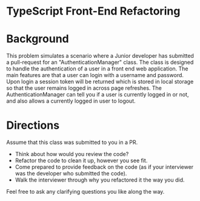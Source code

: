 # TypeScript Front-End Refactoring

# Background
This problem simulates a scenario where a Junior developer has submitted a pull-request for an "AuthenticationManager" class.  The class is designed to handle the authentication of a user in a front end web application.  The main features are that a user can login with a username and password.  Upon login a session token will be returned which is stored in local storage so that the user remains logged in across page refreshes.  The AuthenticationManager can tell you if a user is currently logged in or not, and also allows a currently logged in user to logout.

# Directions
Assume that this class was submitted to you in a PR.  

  * Think about how would you review the code?
  * Refactor the code to clean it up, however you see fit.
  * Come prepared to provide feedback on the code (as if your interviewer was the developer who submitted the code).
  * Walk the interviewer through why you refactored it the way you did.

Feel free to ask any clarifying questions you like along the way.

